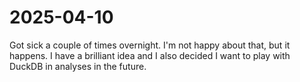 # 2025-04-10

Got sick a couple of times overnight. I'm not happy about that, but it happens. I have a brilliant idea and I also decided I want to play with DuckDB in analyses in the future.
